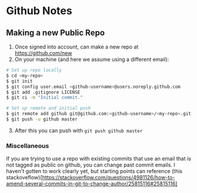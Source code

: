 # Github Notes

## Making a new Public Repo

1. Once signed into account, can make a new repo at <https://github.com/new>
2. On your machine (and here we assume using a different email):

```sh
# Set up repo locally
$ cd <my-repo>
$ git init
$ git config user.email <github-username>@users.noreply.github.com
$ git add .gitignore LICENSE
$ git ci -m "Initial commit."

# Set up remote and initial push
$ git remote add github git@github.com:<github-username>/<my-repo>.git
$ git push -u github master
```

3. After this you can push with `git push github master`

### Miscellaneous

If you are trying to use a repo with existing commits that use an email that is not tagged as
public on github, you can change past commit emails. I haven't gotten to work clearly yet, but
starting points can reference (this stackoveflow)[https://stackoverflow.com/questions/4981126/how-to-amend-several-commits-in-git-to-change-author/25815116#25815116]


